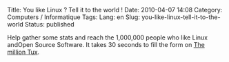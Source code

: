 Title: You like Linux ? Tell it to the world !
Date: 2010-04-07 14:08
Category: Computers / Informatique
Tags:
Lang: en
Slug: you-like-linux-tell-it-to-the-world
Status: published

Help gather some stats and reach the 1,000,000 people who like Linux andOpen Source Software. It takes 30 seconds to fill the form on [The million Tux](http://1-million-tux.linux-befehle.org).
